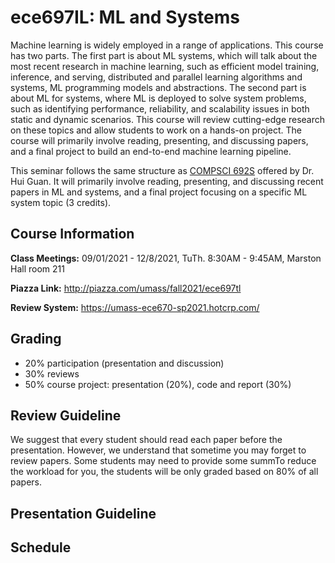 # ece697IL: ML and Systems

 Machine learning is widely employed in a range of applications. This course has two parts. The first part is about ML systems, which will talk about the most recent research in machine learning, such as efficient model training, inference, and serving, distributed and parallel learning algorithms and systems, ML programming models and abstractions. The second part is about ML for systems, where ML is deployed to solve system problems, such as identifying performance, reliability, and scalability issues in both static and dynamic scenarios. This course will review cutting-edge research on these topics and allow students to work on a hands-on project. The course will primarily involve reading, presenting, and discussing papers, and a final project to build an end-to-end machine learning pipeline.

This seminar follows the same structure as [COMPSCI 692S](https://guanh01.github.io/teaching/2020-fall-mlsys) offered by Dr. Hui Guan. It will primarily involve reading, presenting, and discussing recent papers in ML and systems, and a final project focusing on a specific ML system topic (3 credits).

## Course Information

**Class Meetings:** 09/01/2021 - 12/8/2021, TuTh. 8:30AM - 9:45AM, Marston Hall room 211

**Piazza Link:** http://piazza.com/umass/fall2021/ece697tl

**Review System:** https://umass-ece670-sp2021.hotcrp.com/

## Grading
- 20% participation (presentation and discussion)
- 30% reviews
- 50% course project:  presentation (20%), code and report (30%)

## Review Guideline

We suggest that every student should read each paper before the presentation. However, we understand that sometime you may forget to review papers. Some students may need to provide some summTo reduce the workload for you, the students will be only graded based on 80% of all papers.  


## Presentation Guideline



## Schedule




